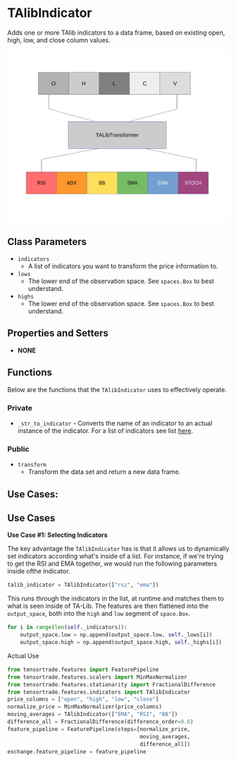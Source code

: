 # TAlibIndicator

Adds one or more TAlib indicators to a data frame, based on existing open, high, low, and close column values.

![TalibIndicator](../../../_static/images/talib_transform.png)

## Class Parameters

- `indicators`
  - A list of indicators you want to transform the price information to.
- `lows`
  - The lower end of the observation space. See `spaces.Box` to best understand.
- `highs`
  - The lower end of the observation space. See `spaces.Box` to best understand.

## Properties and Setters

- **NONE**

## Functions

Below are the functions that the `TAlibIndicator` uses to effectively operate.

### Private

- `_str_to_indicator` - Converts the name of an indicator to an actual instance of the indicator. For a list of indicators see list [here](http://mrjbq7.github.io/ta-lib/).

### Public

- `transform`
  - Transform the data set and return a new data frame.

## Use Cases:

## Use Cases

**Use Case #1: Selecting Indicators**

The key advantage the `TAlibIndicator` has is that it allows us to dynamically set indicators according what's inside of a list. For instance, if we're trying to get the RSI and EMA together, we would run the following parameters inside ofthe indicator.

```py
talib_indicator = TAlibIndicator(["rsi", "ema"])
```

This runs through the indicators in the list, at runtime and matches them to what is seen inside of TA-Lib. The features are then flattened into the `output_space`, both into the `high` and `low` segment of `space.Box`.

```py
for i in range(len(self._indicators)):
    output_space.low = np.append(output_space.low, self._lows[i])
    output_space.high = np.append(output_space.high, self._highs[i])
```

Actual Use

```py
from tensortrade.features import FeaturePipeline
from tensortrade.features.scalers import MinMaxNormalizer
from tensortrade.features.stationarity import FractionalDifference
from tensortrade.features.indicators import TAlibIndicator
price_columns = ["open", "high", "low", "close"]
normalize_price = MinMaxNormalizer(price_columns)
moving_averages = TAlibIndicator(["EMA", "RSI", "BB"])
difference_all = FractionalDifference(difference_order=0.6)
feature_pipeline = FeaturePipeline(steps=[normalize_price,
                                          moving_averages,
                                          difference_all])
exchange.feature_pipeline = feature_pipeline
```
